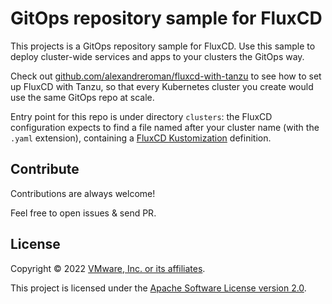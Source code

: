 # GitOps repository sample for FluxCD

This projects is a GitOps repository sample for FluxCD.
Use this sample to deploy cluster-wide services and apps to your clusters the GitOps way.

Check out [github.com/alexandreroman/fluxcd-with-tanzu](https://github.com/alexandreroman/fluxcd-with-tanzu)
to see how to set up FluxCD with Tanzu, so that every Kubernetes cluster you create
would use the same GitOps repo at scale.

Entry point for this repo is under directory `clusters`: the FluxCD configuration
expects to find a file named after your cluster name (with the `.yaml` extension),
containing a [FluxCD Kustomization](https://fluxcd.io/docs/components/kustomize/kustomization/)
definition.

## Contribute

Contributions are always welcome!

Feel free to open issues & send PR.

## License

Copyright &copy; 2022 [VMware, Inc. or its affiliates](https://vmware.com).

This project is licensed under the [Apache Software License version 2.0](https://www.apache.org/licenses/LICENSE-2.0).
